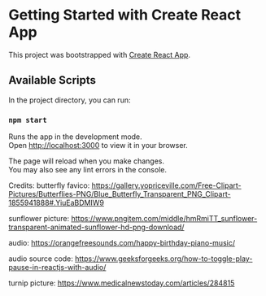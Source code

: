 # Getting Started with Create React App

This project was bootstrapped with [Create React App](https://github.com/facebook/create-react-app).

## Available Scripts

In the project directory, you can run:

### `npm start`

Runs the app in the development mode.\
Open [http://localhost:3000](http://localhost:3000) to view it in your browser.

The page will reload when you make changes.\
You may also see any lint errors in the console.

Credits:
butterfly favico: https://gallery.yopriceville.com/Free-Clipart-Pictures/Butterflies-PNG/Blue_Butterfly_Transparent_PNG_Clipart-1855941888#.YiuEaBDMIW9

sunflower picture: https://www.pngitem.com/middle/hmRmiTT_sunflower-transparent-animated-sunflower-hd-png-download/

audio: https://orangefreesounds.com/happy-birthday-piano-music/

audio source code: https://www.geeksforgeeks.org/how-to-toggle-play-pause-in-reactjs-with-audio/

turnip picture: https://www.medicalnewstoday.com/articles/284815